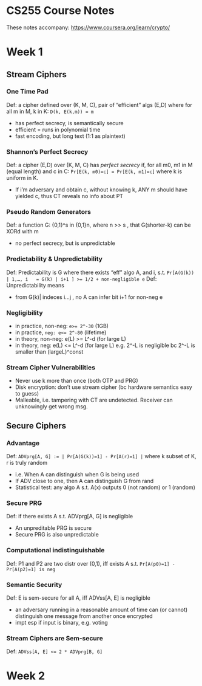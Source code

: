 # CS255 Course Notes
These notes accompany: https://www.coursera.org/learn/crypto/

# Week 1

## Stream Ciphers

### One Time Pad
Def: a cipher defined over (K, M, C), pair of “efficient” algs (E,D) where for all m in M, k in K: `D(k, E(k,m)) = m`
* has perfect secrecy, is semantically secure
* efficient = runs in polynomial time
* fast encoding, but long text (1:1 as plaintext)

### Shannon’s Perfect Secrecy 
Def: a cipher (E,D) over (K, M, C) has *perfect secrecy* if, for all m0, m1 in M (equal length) and c in C: `Pr[E(k, m0)=c] = Pr[E(k, m1)=c]` where k is uniform in K.
* If i’m adversary and obtain c, without knowing k, ANY m should have yielded c, thus CT reveals no info about PT

### Pseudo Random Generators
Def: a function G: {0,1}^s in {0,1}n, where n >> s , that G(shorter-k) can be XORd with m 
* no perfect secrecy, but is unpredictable

### Predictability & Unpredictability 
Def: Predictability is G where there exists “eff” algo A, and i, s.t. `Pr[A(G(k)) | 1,…, i   = G(k) | i+1 ] >= 1/2 + non-negligible e`
Def: Unpredictability means
* from G(k)| indeces i…j , no A can infer bit i+1 for non-neg e

### Negligibility
* in practice, non-neg: `e>= 2^-30` (1GB)
* in practice, `neg: e<= 2^-80` (lifetime)
* in theory, non-neg: e(L) >= L^-d (for large L)
* in theory, neg: e(L) <= L^-d (for large L)
e.g. 2^-L is negligible bc 2^-L is smaller than (largeL)^const

### Stream Cipher Vulnerabilities
* Never use k more than once (both OTP and PRG)
* Disk encryption: don’t use stream cipher (bc hardware semantics easy to guess)
* Malleable, i.e. tampering with CT are undetected. Receiver can unknowingly get wrong msg.

## Secure Ciphers

### Advantage
Def: `ADVprg[A, G] := | Pr[A(G(k))=1] - Pr[A(r)=1] |` where k subset of K, r is truly random
* i.e. When A can distinguish when G is being used
* If ADV close to one, then A can distinguish G from rand
* Statistical test: any algo A s.t. A(x) outputs 0 (not random) or 1 (random)

### Secure PRG
Def: if there exists A s.t. ADVprg[A, G] is negligible
* An unpreditable PRG is secure
* Secure PRG is also unpredictable

### Computational indistinguishable
Def: P1 and P2 are two distr over (0,1), iff exists A s.t. `Pr[A(p0)=1] - Pr[A(p2)=1] is neg`

### Semantic Security
Def: E is sem-secure for all A, iff ADVss[A, E] is negligible
* an adversary running in a reasonable amount of time can (or cannot) distinguish one message from another once encrypted
* impt esp if input is binary, e.g. voting

### Stream Ciphers are Sem-secure
Def: `ADVss[A, E] <= 2 * ADVprg[B, G]`


# Week 2


